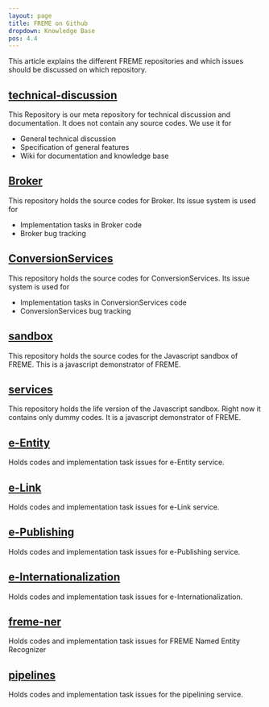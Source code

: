 ```yaml
---
layout: page
title: FREME on Github
dropdown: Knowledge Base
pos: 4.4
---
```


This article explains the different FREME repositories and which issues should be discussed on which repository.

[technical-discussion](https://github.com/freme-project/technical-discussion)
--------------------
This Repository is our meta repository for technical discussion and documentation. It does not contain any source codes. We use it for

 * General technical discussion
 * Specification of general features
 * Wiki for documentation and knowledge base

[Broker](https://github.com/freme-project/Broker)
-----------

This repository holds the source codes for Broker. Its issue system is used for

 * Implementation tasks in Broker code
 * Broker bug tracking

[ConversionServices](https://github.com/freme-project/ConversionServices)
--------------------

This repository holds the source codes for ConversionServices. Its issue system is used for

 * Implementation tasks in ConversionServices code
 * ConversionServices bug tracking

[sandbox](https://github.com/freme-project/sandbox)
----------
This repository holds the source codes for the Javascript sandbox of FREME. This is a javascript demonstrator of FREME.

[services](https://github.com/freme-project/services)
----------
This repository holds the life version of the Javascript sandbox. Right now it contains only dummy codes. It is a javascript demonstrator of FREME.

[e-Entity](https://github.com/freme-project/e-Entity)
---------
Holds codes and implementation task issues for e-Entity service.
	
[e-Link](https://github.com/freme-project/e-Link)
---------
Holds codes and implementation task issues for e-Link service.

[e-Publishing](https://github.com/freme-project/e-Publishing)
------------
Holds codes and implementation task issues for e-Publishing service.

[e-Internationalization](https://github.com/freme-project/e-Internationalization)
------------------------
Holds codes and implementation task issues for e-Internationalization.

[freme-ner](https://github.com/freme-project/freme-ner)
----------
Holds codes and implementation task issues for FREME Named Entity Recognizer

[pipelines](https://github.com/freme-project/pipelines)
-----------
Holds codes and implementation task issues for the pipelining service.

